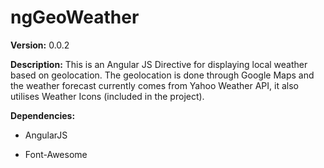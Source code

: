 ngGeoWeather
============

**Version:** 0.0.2

**Description:** This is an Angular JS Directive for displaying local weather
based on geolocation. The geolocation is done through Google Maps and the
weather forecast currently comes from Yahoo Weather API, it also utilises
Weather Icons (included in the project).

**Dependencies:**

-   AngularJS

-   Font-Awesome
